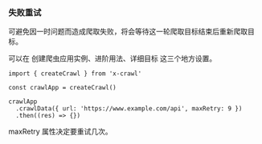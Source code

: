### 失败重试

可避免因一时问题而造成爬取失败，将会等待这一轮爬取目标结束后重新爬取目标。

可以在 创建爬虫应用实例、进阶用法、详细目标 这三个地方设置。

```js{6}
import { createCrawl } from 'x-crawl'

const crawlApp = createCrawl()

crawlApp
  .crawlData({ url: 'https://www.example.com/api', maxRetry: 9 })
  .then((res) => {})
```

maxRetry 属性决定要重试几次。
